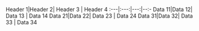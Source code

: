 Header 1|Header 2| Header 3 | Header 4
:---|:---:|---:|--:-
Data 11|Data 12| Data 13 | Data 14
Data 21|Data 22| Data 23 | Data 24
Data 31|Data 32| Data 33 | Data 34